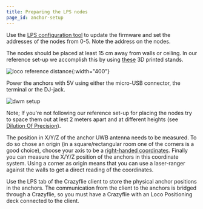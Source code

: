 ```yaml
---
title: Preparing the LPS nodes
page_id: anchor-setup
---
```



Use the [LPS configuration tool](/tools/)
to update the firmware and set the addresses of the nodes from 0-5. Note
the address on the nodes.

The nodes should be placed at least 15 cm away from walls or ceiling. In
our reference set-up we accomplish this by using
[these](https://github.com/bitcraze/bitcraze-mechanics/blob/master/LPS-anchor-stand/anchor-stand.stl)
3D printed stands.

![loco reference distance](/images/locorefdist.png){:width="400"}

Power the anchors with 5V using either the micro-USB connector, the
terminal or the DJ-jack.

![dwm setup](/images/dwm-setup.jpg)

Note; If you\'re not following our reference set-up for placing the
nodes try to space them out at lest 2 meters apart and at different
heights (see [Dilution Of
Precision](https://en.wikipedia.org/wiki/Dilution_of_precision_(GPS))).

The position in X/Y/Z of the anchor UWB antenna needs to be measured. To
do so chose an origin (in a square/rectangular room one of the corners
is a good choice), choose your axis to be a [right-handed
coordinates](https://en.wikipedia.org/wiki/Right-hand_rule). Finally you
can measure the X/Y/Z position of the anchors in this coordinate system.
Using a corner as origin means that you can use a laser-ranger against
the walls to get a direct reading of the coordinates.

Use the LPS tab of the Crazyflie client to store the physical anchor
positions in the anchors. The communication from the client to the
anchors is bridged through a Crazyflie, so you must have a Crazyflie
with an Loco Positioning deck connected to the client.
